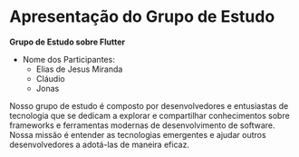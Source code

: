# Apresentação do Grupo de Estudo

**Grupo de Estudo sobre Flutter**

- Nome dos Participantes:
  - Elias de Jesus Miranda
  - Cláudio 
  - Jonas 

Nosso grupo de estudo é composto por desenvolvedores e entusiastas de tecnologia que se dedicam a explorar e compartilhar conhecimentos sobre frameworks e ferramentas modernas de desenvolvimento de software. Nossa missão é entender as tecnologias emergentes e ajudar outros desenvolvedores a adotá-las de maneira eficaz.

